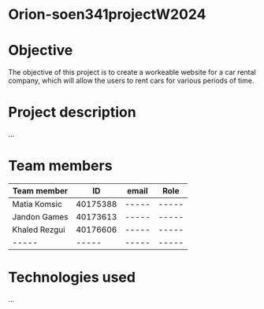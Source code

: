 # Orion-soen341projectW2024
# Objective
The objective of this project is to create a workeable website for a car rental company, which will allow the users to rent cars for various periods of time. 

# Project description
...

# Team members
| Team member | ID | email | Role |
|-----|-----|-----|-----|
|Matia Komsic|40175388|-----|-----|
|Jandon Games|40173613|-----|-----|
|Khaled Rezgui|40176606|-----|-----|
|-----|-----|-----|-----|


# Technologies used
...
